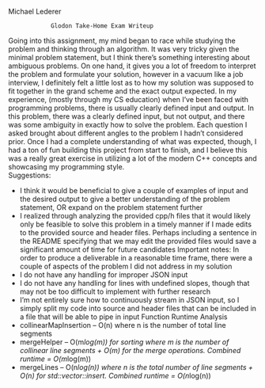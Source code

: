 Michael Lederer

				Glodon Take-Home Exam Writeup
Going into this assignment, my mind began to race while studying the problem and thinking through an algorithm. It was very tricky given the minimal problem statement, but I think there’s something interesting about ambiguous problems. On one hand, it gives you a lot of freedom to interpret the problem and formulate your solution, however in a vacuum like a job interview, I definitely felt a little lost as to how my solution was supposed to fit together in the grand scheme and the exact output expected. 
In my experience, (mostly through my CS education) when I’ve been faced with programming problems, there is usually clearly defined input and output. In this problem, there was a clearly defined input, but not output, and there was some ambiguity in exactly how to solve the problem. Each question I asked brought about different angles to the problem I hadn’t considered prior. Once I had a complete understanding of what was expected, though, I had a ton of fun building this project from start to finish, and I believe this was a really great exercise in utilizing a lot of the modern C++ concepts and showcasing my programming style.  
Suggestions:
-	I think it would be beneficial to give a couple of examples of input and the desired output to give a better understanding of the problem statement, OR expand on the problem statement further
-	I realized through analyzing the provided cpp/h files that it would likely only be feasible to solve this problem in a timely manner if I made edits to the provided source and header files. Perhaps including a sentence in the README specifying that we may edit the provided files would save a significant amount of time for future candidates
Important notes:
In order to produce a deliverable in a reasonable time frame, there were a couple of aspects of the problem I did not address in my solution
-	I do not have any handling for improper JSON input
-	I do not have any handling for lines with undefined slopes, though that may not be too difficult to implement with further research
-	I’m not entirely sure how to continuously stream in JSON input, so I simply split my code into source and header files that can be included in a file that will be able to pipe in input
Function Runtime Analysis 
-	collinearMapInsertion – O(n) where n is the number of total line segments
-	mergeHelper – O(m*log(m)) for sorting where m is the number of collinear line segments + O(m) for the merge operations. Combined runtime = O(m*log(m))
-	mergeLines –  O(n*log(n)) where n is the total number of line segments + O(n) for std::vector::insert. Combined runtime = O(n*log(n))

